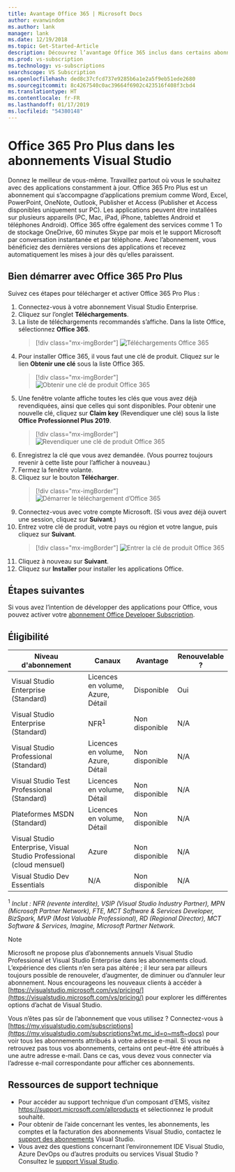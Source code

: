 ```yaml
---
title: Avantage Office 365 | Microsoft Docs
author: evanwindom
ms.author: lank
manager: lank
ms.date: 12/19/2018
ms.topic: Get-Started-Article
description: Découvrez l’avantage Office 365 inclus dans certains abonnements Visual Studio.
ms.prod: vs-subscription
ms.technology: vs-subscriptions
searchscope: VS Subscription
ms.openlocfilehash: ded8c37cfcd737e9285b6a1e2a5f9eb51ede2680
ms.sourcegitcommit: 8c4267540c0ac39664f6902c423516f408f3cbd4
ms.translationtype: HT
ms.contentlocale: fr-FR
ms.lasthandoff: 01/17/2019
ms.locfileid: "54380148"
---
```

# <a name="office-365-pro-plus-in-visual-studio-subscriptions"></a>Office 365 Pro Plus dans les abonnements Visual Studio

Donnez le meilleur de vous-même. Travaillez partout où vous le souhaitez avec des applications constamment à jour. Office 365 Pro Plus est un abonnement qui s’accompagne d’applications premium comme Word, Excel, PowerPoint, OneNote, Outlook, Publisher et Access (Publisher et Access disponibles uniquement sur PC). Les applications peuvent être installées sur plusieurs appareils (PC, Mac, iPad, iPhone, tablettes Android et téléphones Android). Office 365 offre également des services comme 1 To de stockage OneDrive, 60 minutes Skype par mois et le support Microsoft par conversation instantanée et par téléphone. Avec l’abonnement, vous bénéficiez des dernières versions des applications et recevez automatiquement les mises à jour dès qu’elles paraissent.

## <a name="getting-started-with-office-365-pro-plus"></a>Bien démarrer avec Office 365 Pro Plus

Suivez ces étapes pour télécharger et activer Office 365 Pro Plus :
1. Connectez-vous à votre abonnement Visual Studio Enterprise.  
2. Cliquez sur l’onglet **Téléchargements**.
3. La liste de téléchargements recommandés s’affiche. Dans la liste Office, sélectionnez **Office 365**. 
   > [!div class="mx-imgBorder"]
   > ![Téléchargements Office 365](_img/vs-office365/vs-office365-downloads.png)
0. Pour installer Office 365, il vous faut une clé de produit.  Cliquez sur le lien **Obtenir une clé** sous la liste Office 365.
   > [!div class="mx-imgBorder"]
   > ![Obtenir une clé de produit Office 365](_img/vs-office365/vs-office365-get-key.png)
0. Une fenêtre volante affiche toutes les clés que vous avez déjà revendiquées, ainsi que celles qui sont disponibles.  Pour obtenir une nouvelle clé, cliquez sur **Claim key** (Revendiquer une clé) sous la liste **Office Professionnel Plus 2019**.
   > [!div class="mx-imgBorder"]
   > ![Revendiquer une clé de produit Office 365](_img/vs-office365/vs-office365-claim-key.png)
0. Enregistrez la clé que vous avez demandée. (Vous pourrez toujours revenir à cette liste pour l’afficher à nouveau.)
0. Fermez la fenêtre volante.
0. Cliquez sur le bouton **Télécharger**. 
   > [!div class="mx-imgBorder"]
   > ![Démarrer le téléchargement d’Office 365](_img/vs-office365/vs-office365-download-button.png)
0. Connectez-vous avec votre compte Microsoft. (Si vous avez déjà ouvert une session, cliquez sur **Suivant**.)
0. Entrez votre clé de produit, votre pays ou région et votre langue, puis cliquez sur **Suivant**.
   > [!div class="mx-imgBorder"]
   > ![Entrer la clé de produit Office 365](_img/vs-office365/vs-office365-enter-key.png)
0. Cliquez à nouveau sur **Suivant**.
0. Cliquez sur **Installer** pour installer les applications Office. 

## <a name="next-steps"></a>Étapes suivantes

Si vous avez l’intention de développer des applications pour Office, vous pouvez activer votre [abonnement Office Developer Subscription](vs-office-dev.md).


## <a name="eligibility"></a>Éligibilité

| Niveau d'abonnement                                                 |     Canaux                                            | Avantage                                                          | Renouvelable ?    |
|--------------------------------------------------------------------|---------------------------------------------------------|------------------------------------------------------------------|---------------|
| Visual Studio Enterprise (Standard)   | Licences en volume, Azure, Détail| Disponible       |  Oui          |
| Visual Studio Enterprise (Standard)   | NFR<sup>1</sup> | Non disponible       |  N/A          |
| Visual Studio Professional (Standard) | Licences en volume, Azure, Détail                                       | Non disponible                                                            |  N/A          |
| Visual Studio Test Professional (Standard)                         | Licences en volume, Détail                                              | Non disponible                                             |  N/A          |
| Plateformes MSDN (Standard)                                          | Licences en volume, Détail                                              | Non disponible                                              |  N/A          |
| Visual Studio Enterprise, Visual Studio Professional (cloud mensuel) | Azure | Non disponible | N/A |
| Visual Studio Dev Essentials | N/A  | Non disponible |N/A |

<sup>1</sup>  *Inclut :  NFR (revente interdite), VSIP (Visual Studio Industry Partner), MPN (Microsoft Partner Network), FTE, MCT Software & Services Developer, BizSpark, MVP (Most Valuable Professional), RD (Regional Director), MCT Software & Services, Imagine, Microsoft Partner Network.*


> [!NOTE]
> Microsoft ne propose plus d’abonnements annuels Visual Studio Professional et Visual Studio Enterprise dans les abonnements cloud. L’expérience des clients n’en sera pas altérée ; il leur sera par ailleurs toujours possible de renouveler, d’augmenter, de diminuer ou d’annuler leur abonnement. Nous encourageons les nouveaux clients à accéder à [https://visualstudio.microsoft.com/vs/pricing/](https://visualstudio.microsoft.com/vs/pricing/) pour explorer les différentes options d’achat de Visual Studio.


Vous n’êtes pas sûr de l’abonnement que vous utilisez ?  Connectez-vous à [https://my.visualstudio.com/subscriptions](https://my.visualstudio.com/subscriptions?wt.mc_id=o~msft~docs) pour voir tous les abonnements attribués à votre adresse e-mail. Si vous ne retrouvez pas tous vos abonnements, certains ont peut-être été attribués à une autre adresse e-mail.  Dans ce cas, vous devez vous connecter via l’adresse e-mail correspondante pour afficher ces abonnements.

## <a name="support-resources"></a>Ressources de support technique
-  Pour accéder au support technique d’un composant d’EMS, visitez https://support.microsoft.com/allproducts et sélectionnez le produit souhaité.
-  Pour obtenir de l’aide concernant les ventes, les abonnements, les comptes et la facturation des abonnements Visual Studio, contactez le [support des abonnements](https://visualstudio.microsoft.com/subscriptions/support/) Visual Studio.
-  Vous avez des questions concernant l’environnement IDE Visual Studio, Azure DevOps ou d’autres produits ou services Visual Studio ?  Consultez le [support Visual Studio](https://visualstudio.microsoft.com/support/).